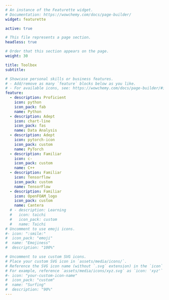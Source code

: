 ```yaml
---
# An instance of the Featurette widget.
# Documentation: https://wowchemy.com/docs/page-builder/
widget: featurette

active: true

# This file represents a page section.
headless: true

# Order that this section appears on the page.
weight: 30

title: Toolbox
subtitle:

# Showcase personal skills or business features.
# - Add/remove as many `feature` blocks below as you like.
# - For available icons, see: https://wowchemy.com/docs/page-builder/#icons
feature:
  - description: Proficient
    icon: python
    icon_pack: fab
    name: Python
  - description: Adept 
    icon: chart-line
    icon_pack: fas
    name: Data Analysis
  - description: Adept
    icon: pytorch-icon
    icon_pack: custom
    name: PyTorch
  - description: Familiar
    icon: c-
    icon_pack: custom
    name: C++
  - description: Familiar
    icon: Tensorflow
    icon_pack: custom
    name: TensorFlow
  - description: Familiar
    icon: OpenFOAM_logo
    icon_pack: custom
    name: Cantera
  # - description: Learning
  #   icon: taichi
  #   icon_pack: custom
  #   name: Taichi
# Uncomment to use emoji icons.
#- icon: ":smile:"
#  icon_pack: "emoji"
#  name: "Emojiness"
#  description: "100%"

# Uncomment to use custom SVG icons.
# Place your custom SVG icon in `assets/media/icons/`.
# Reference the SVG icon name (without `.svg` extension) in the `icon` field.
# For example, reference `assets/media/icons/xyz.svg` as `icon: 'xyz'`
#- icon: "your-custom-icon-name"
#  icon_pack: "custom"
#  name: "Surfing"
#  description: "90%"
---
```

